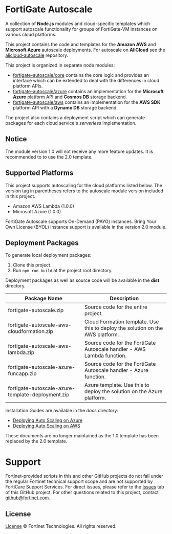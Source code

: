 # FortiGate Autoscale
A collection of **Node.js** modules and cloud-specific templates which support autoscale functionality for groups of FortiGate-VM instances on various cloud platforms.

This project contains the code and templates for the **Amazon AWS** and **Microsoft Azure** autoscale deployments. For autoscale on **AliCloud** see the [alicloud-autoscale](https://github.com/fortinet/alicloud-autoscale/) repository.

This project is organized in separate node modules:

 * [fortigate-autoscale/core](core) contains the core logic and provides an interface which can be extended to deal with the differences in cloud platform APIs.
 * [fortigate-autoscale/azure](azure) contains an implementation for the **Microsoft Azure** platform API and **Cosmos DB** storage backend.
 * [fortigate-autoscale/aws](aws) contains an implementation for the **AWS SDK** platform API with a **Dynamo DB** storage backend.

The project also contains a deployment script which can generate packages for each cloud service's *serverless* implementation.

## Notice
The module version 1.0 will not receive any more feature updates. It is recommended to to use the 2.0 template.

## Supported Platforms
This project supports autoscaling for the cloud platforms listed below. The version tag in parentheses refers to the autoscale module version included in this project.

  * Amazon AWS Lambda (1.0.0)
  * Microsoft Azure (1.0.0)

FortiGate Autoscale supports On-Demand (PAYG) instances. Bring Your Own License (BYOL) instance support is available in the version 2.0 module.

## Deployment Packages
To generate local deployment packages:

  1. Clone this project.
  2. Run `npm run build` at the project root directory.

Deployment packages as well as source code will be available in the **dist** directory.

| Package Name | Description |
| ------ | ------ |
| fortigate-autoscale.zip | Source code for the entire project. |
| fortigate-autoscale-aws-cloudformation.zip | Cloud Formation template. Use this to deploy the solution on the AWS platform.|
| fortigate-autoscale-aws-lambda.zip | Source code for the FortiGate Autoscale handler - AWS Lambda function.|
| fortigate-autoscale-azure-funcapp.zip | Source code for the FortiGate Autoscale handler - Azure function.|
| fortigate-autoscale-azure-template-deployment.zip | Azure template. Use this to deploy the solution on the Azure platform.|

Installation Guides are available in the *docs* directory:

  * [Deploying Auto Scaling on Azure](https://github.com/fortinet/fortigate-autoscale/blob/1.0/docs/deploying-auto-scaling-on-azure-1.0.pdf)
  * [Deploying Auto Scaling on AWS](https://github.com/fortinet/fortigate-autoscale/blob/1.0/docs/deploying-auto-scaling-on-aws-1.0.pdf)

These documents are no longer maintained as the 1.0 template has been replaced by the 2.0 template.

# Support
Fortinet-provided scripts in this and other GitHub projects do not fall under the regular Fortinet technical support scope and are not supported by FortiCare Support Services.
For direct issues, please refer to the [Issues](https://github.com/fortinet/fortigate-autoscale/issues) tab of this GitHub project.
For other questions related to this project, contact [github@fortinet.com](mailto:github@fortinet.com).

## License
[License](https://github.com/fortinet/fortigate-autoscale/blob/1.0/LICENSE) © Fortinet Technologies. All rights reserved.
